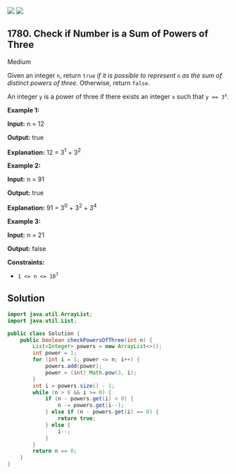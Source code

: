 [![](https://img.shields.io/github/stars/javadev/LeetCode-in-Java?label=Stars&style=flat-square)](https://github.com/javadev/LeetCode-in-Java)
[![](https://img.shields.io/github/forks/javadev/LeetCode-in-Java?label=Fork%20me%20on%20GitHub%20&style=flat-square)](https://github.com/javadev/LeetCode-in-Java/fork)

## 1780\. Check if Number is a Sum of Powers of Three

Medium

Given an integer `n`, return `true` _if it is possible to represent_ `n` _as the sum of distinct powers of three._ Otherwise, return `false`.

An integer `y` is a power of three if there exists an integer `x` such that <code>y == 3<sup>x</sup></code>.

**Example 1:**

**Input:** n = 12

**Output:** true

**Explanation:** 12 = 3<sup>1</sup> + 3<sup>2</sup>

**Example 2:**

**Input:** n = 91

**Output:** true

**Explanation:** 91 = 3<sup>0</sup> + 3<sup>2</sup> + 3<sup>4</sup>

**Example 3:**

**Input:** n = 21

**Output:** false

**Constraints:**

*   <code>1 <= n <= 10<sup>7</sup></code>

## Solution

```java
import java.util.ArrayList;
import java.util.List;

public class Solution {
    public boolean checkPowersOfThree(int n) {
        List<Integer> powers = new ArrayList<>();
        int power = 1;
        for (int i = 1; power <= n; i++) {
            powers.add(power);
            power = (int) Math.pow(3, i);
        }
        int i = powers.size() - 1;
        while (n > 0 && i >= 0) {
            if (n - powers.get(i) > 0) {
                n -= powers.get(i--);
            } else if (n - powers.get(i) == 0) {
                return true;
            } else {
                i--;
            }
        }
        return n == 0;
    }
}
```